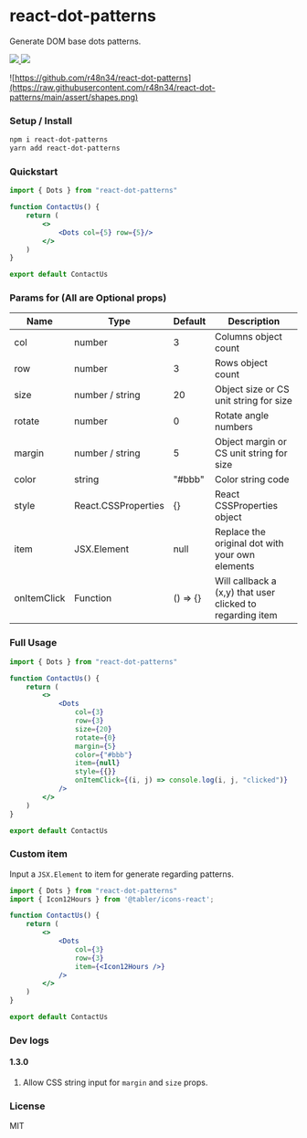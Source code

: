 # react-dot-patterns  
Generate DOM base dots patterns.  

<a href="https://www.npmjs.com/package/react-dot-patterns"> <img src="https://img.shields.io/npm/v/react-dot-patterns" /> </a>
<a href="https://github.com/r48n34/react-dot-patterns"><img src="https://img.shields.io/github/actions/workflow/status/r48n34/react-dot-patterns/test.yml" /></a>

![https://github.com/r48n34/react-dot-patterns](https://raw.githubusercontent.com/r48n34/react-dot-patterns/main/assert/shapes.png)


### Setup / Install
```bash
npm i react-dot-patterns
yarn add react-dot-patterns
```

### Quickstart
```jsx
import { Dots } from "react-dot-patterns"

function ContactUs() {
    return (
        <>
            <Dots col={5} row={5}/>
        </>
    )
}

export default ContactUs
```

### Params for <Dots /> (All are Optional props)

| Name                      |  Type                | Default   | Description                                               | 
| ------------------------- | ----------------     | --------- | --------------------------------------------------------- | 
| col                       | number               | 3         | Columns object count                                      | 
| row                       | number               | 3         | Rows object count                                         | 
| size                      | number / string      | 20        | Object size or CS unit string for size                    |   
| rotate                    | number               | 0         | Rotate angle numbers                                      |   
| margin                    | number / string      | 5         | Object margin or CS unit string for size                  |   
| color                     | string               | "#bbb"    | Color string code                                         |   
| style                     | React.CSSProperties  | {}        | React CSSProperties object                                |   
| item                      | JSX.Element          | null      | Replace the original dot with your own elements           |   
| onItemClick               | Function             | () => {}  | Will callback a (x,y) that user clicked to regarding item |   

### Full Usage
```jsx
import { Dots } from "react-dot-patterns"

function ContactUs() {
    return (
        <>
            <Dots
                col={3}
                row={3}
                size={20}
                rotate={0}
                margin={5}
                color={"#bbb"}
                item={null}
                style={{}}
                onItemClick={(i, j) => console.log(i, j, "clicked")}
            />
        </>
    )
}

export default ContactUs
```

### Custom item
Input a `JSX.Element` to item for generate regarding patterns.   

```jsx
import { Dots } from "react-dot-patterns"
import { Icon12Hours } from '@tabler/icons-react';

function ContactUs() {
    return (
        <>
            <Dots
                col={3}
                row={3}
                item={<Icon12Hours />}
            />
        </>
    )
}

export default ContactUs
```

### Dev logs

#### 1.3.0
1. Allow CSS string input for `margin` and `size` props.  

### License
MIT